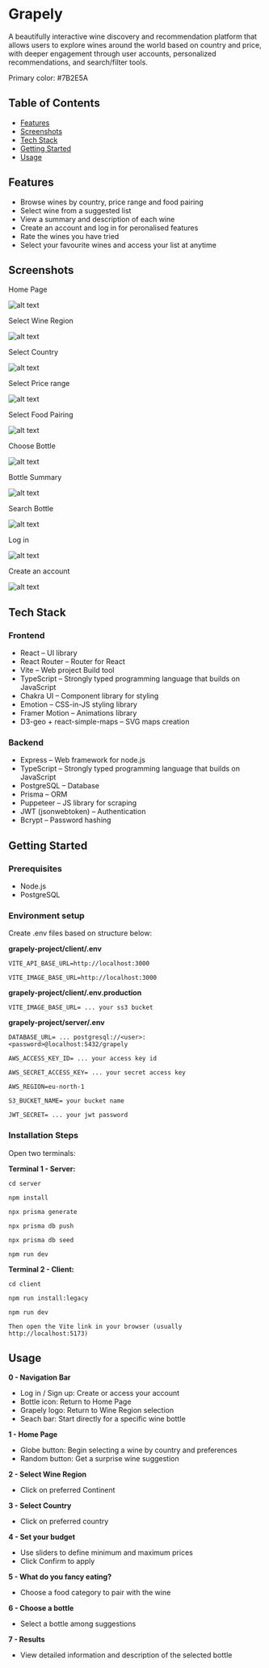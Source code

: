 # Grapely

A beautifully interactive wine discovery and recommendation platform that allows users to explore wines around the world based on country and price, with deeper engagement through user accounts, personalized recommendations, and search/filter tools.

Primary color: #7B2E5A

## Table of Contents

- [Features](#features)
- [Screenshots](#screenshots)
- [Tech Stack](#tech-stack)
- [Getting Started](#getting-started)
- [Usage](#usage)


## Features

- Browse wines by country, price range and food pairing
- Select wine from a suggested list
- View a summary and description of each wine
- Create an account and log in for peronalised features
- Rate the wines you have tried
- Select your favourite wines and access your list at anytime

##  Screenshots

Home Page

![alt text](<docs/screenshots/Screenshot 2025-07-01 at 09.25.58.png>)

Select Wine Region

![alt text](<docs/screenshots/Screenshot 2025-07-01 at 09.26.21.png>)

Select Country

![alt text](<docs/screenshots/Screenshot 2025-07-01 at 09.26.42.png>)

Select Price range

![alt text](<docs/screenshots/Screenshot 2025-07-01 at 09.27.41.png>)

Select Food Pairing

![alt text](<docs/screenshots/Screenshot 2025-07-01 at 09.27.55.png>)

Choose Bottle

![alt text](<docs/screenshots/Screenshot 2025-07-01 at 09.28.58.png>)

Bottle Summary

![alt text](<docs/screenshots/Screenshot 2025-07-01 at 09.29.14.png>)

Search Bottle

![alt text](<docs/screenshots/Screenshot 2025-07-01 at 09.29.48.png>)

Log in

![alt text](<docs/screenshots/Screenshot 2025-07-01 at 09.30.12.png>)

Create an account

![alt text](<docs/screenshots/Screenshot 2025-07-01 at 09.32.54.png>)

##  Tech Stack

### Frontend

- React – UI library
- React Router – Router for React
- Vite – Web project Build tool
- TypeScript –  Strongly typed programming language that builds on JavaScript
- Chakra UI – Component library for styling
- Emotion – CSS-in-JS styling library
- Framer Motion – Animations library
- D3-geo + react-simple-maps – SVG maps creation


### Backend
- Express – Web framework for node.js
- TypeScript –  Strongly typed programming language that builds on JavaScript
- PostgreSQL – Database
- Prisma – ORM
- Puppeteer – JS library for scraping
- JWT (jsonwebtoken) – Authentication
- Bcrypt – Password hashing


##  Getting Started

### Prerequisites

- Node.js
- PostgreSQL

### Environment setup

Create .env files based on structure below:

**grapely-project/client/.env**

    VITE_API_BASE_URL=http://localhost:3000

    VITE_IMAGE_BASE_URL=http://localhost:3000

**grapely-project/client/.env.production**

    VITE_IMAGE_BASE_URL= ... your ss3 bucket

**grapely-project/server/.env**

    DATABASE_URL= ... postgresql://<user>:<password>@localhost:5432/grapely

    AWS_ACCESS_KEY_ID= ... your access key id

    AWS_SECRET_ACCESS_KEY= ... your secret access key

    AWS_REGION=eu-north-1

    S3_BUCKET_NAME= your bucket name

    JWT_SECRET= ... your jwt password

### Installation Steps

Open two terminals:

**Terminal 1 - Server:**

    cd server

    npm install

    npx prisma generate

    npx prisma db push

    npx prisma db seed

    npm run dev

**Terminal 2 - Client:**

    cd client

    npm run install:legacy

    npm run dev

    Then open the Vite link in your browser (usually http://localhost:5173)

## Usage

**0 - Navigation Bar**
- Log in / Sign up: Create or access your account
- Bottle icon: Return to Home Page
- Grapely logo: Return to Wine Region selection
- Seach bar: Start directly for a specific wine bottle

**1 - Home Page**
- Globe button: Begin selecting a wine by country and preferences
- Random button: Get a surprise wine suggestion

**2 - Select Wine Region**
- Click on preferred Continent


**3 - Select Country**
- Click on preferred country

**4 - Set your budget**
- Use sliders to define minimum and maximum prices
- Click Confirm to apply

**5 - What do you fancy eating?**
- Choose a food category to pair with the wine

**6 - Choose a bottle**
- Select a bottle among suggestions

**7 - Results**
- View detailed information and description of the selected bottle







